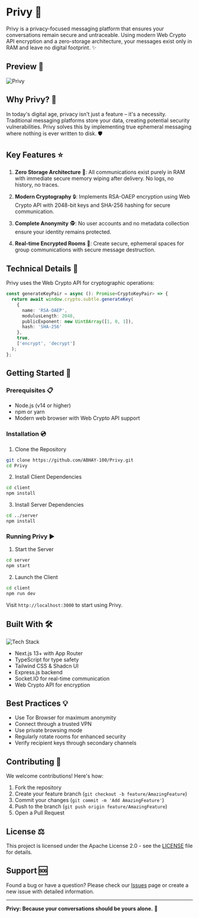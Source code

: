 # Privy 🔐

Privy is a privacy-focused messaging platform that ensures your conversations remain secure and untraceable. Using modern Web Crypto API encryption and a zero-storage architecture, your messages exist only in RAM and leave no digital footprint. ✨

## Preview 👀

![Privy](https://i.postimg.cc/28D1TDWZ/Untitled.jpg)

## Why Privy? 🤔

In today's digital age, privacy isn't just a feature – it's a necessity. Traditional messaging platforms store your data, creating potential security vulnerabilities. Privy solves this by implementing true ephemeral messaging where nothing is ever written to disk. 🛡️

## Key Features ⭐

1. **Zero Storage Architecture** 💨: All communications exist purely in RAM with immediate secure memory wiping after delivery. No logs, no history, no traces.

2. **Modern Cryptography** 🔒: Implements RSA-OAEP encryption using Web Crypto API with 2048-bit keys and SHA-256 hashing for secure communication.

3. **Complete Anonymity** 🕵️: No user accounts and no metadata collection ensure your identity remains protected.

4. **Real-time Encrypted Rooms** 🚪: Create secure, ephemeral spaces for group communications with secure message destruction.

## Technical Details 🔧

Privy uses the Web Crypto API for cryptographic operations:
```typescript
const generateKeyPair = async (): Promise<CryptoKeyPair> => {
  return await window.crypto.subtle.generateKey(
    {
      name: 'RSA-OAEP',
      modulusLength: 2048,
      publicExponent: new Uint8Array([1, 0, 1]),
      hash: 'SHA-256'
    },
    true,
    ['encrypt', 'decrypt']
  );
};
```

## Getting Started 🚀

### Prerequisites 📋
- Node.js (v14 or higher)
- npm or yarn
- Modern web browser with Web Crypto API support

### Installation 💿

1. Clone the Repository
```bash
git clone https://github.com/ABHAY-100/Privy.git
cd Privy
```

2. Install Client Dependencies
```bash
cd client
npm install
```

3. Install Server Dependencies
```bash
cd ../server
npm install
```

### Running Privy ▶️

1. Start the Server
```bash
cd server
npm start
```

2. Launch the Client
```bash
cd client
npm run dev
```

Visit `http://localhost:3000` to start using Privy.

## Built With 🛠️

![Tech Stack](https://skillicons.dev/icons?i=nextjs,typescript,tailwind,nodejs,express)

- Next.js 13+ with App Router
- TypeScript for type safety
- Tailwind CSS & Shadcn UI
- Express.js backend
- Socket.IO for real-time communication
- Web Crypto API for encryption

## Best Practices 💡

- Use Tor Browser for maximum anonymity
- Connect through a trusted VPN
- Use private browsing mode
- Regularly rotate rooms for enhanced security
- Verify recipient keys through secondary channels

## Contributing 🤝

We welcome contributions! Here's how:

1. Fork the repository
2. Create your feature branch (`git checkout -b feature/AmazingFeature`)
3. Commit your changes (`git commit -m 'Add AmazingFeature'`)
4. Push to the branch (`git push origin feature/AmazingFeature`)
5. Open a Pull Request

## License ⚖️

This project is licensed under the Apache License 2.0 - see the [LICENSE](LICENSE) file for details.

## Support 🆘

Found a bug or have a question? Please check our [Issues](https://github.com/ABHAY-100/Privy/issues) page or create a new issue with detailed information.

---

**Privy: Because your conversations should be yours alone.** 🤫
